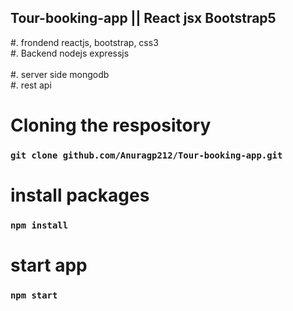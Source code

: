   ## Tour-booking-app || React jsx Bootstrap5
#. frondend reactjs, bootstrap, css3 </br>
#. Backend nodejs expressjs </br>   
#. server side mongodb</br>
#. rest api </br>    
# Cloning the respository  
 ### `git clone github.com/Anuragp212/Tour-booking-app.git`      
   
# install packages     
### `npm install`    
    
# start app  
### `npm start`  
   
  
 
    
 

